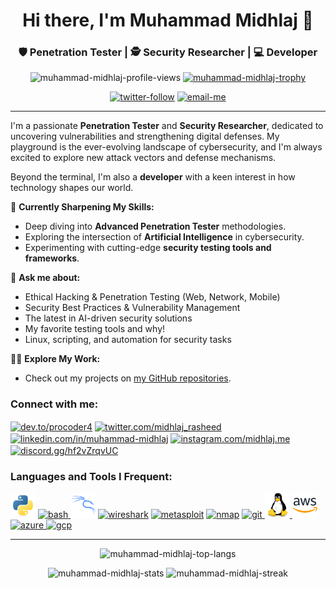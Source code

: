 <h1 align="center">Hi there, I'm Muhammad Midhlaj 👋</h1>
<h3 align="center">🛡️ Penetration Tester | 🕵️ Security Researcher | 💻 Developer</h3>

<p align="center">
  <img src="https://komarev.com/ghpvc/?username=muhammad-midhlaj&label=Profile%20Views&color=blueviolet&style=flat-square" alt="muhammad-midhlaj-profile-views" />
  <a href="https://github.com/ryo-ma/github-profile-trophy"><img src="https://github-profile-trophy.vercel.app/?username=muhammad-midhlaj&theme=radical&no-frame=false&no-bg=true&margin-w=4" alt="muhammad-midhlaj-trophy" /></a>
</p>

<p align="center">
  <a href="https://twitter.com/midhlaj_rasheed" target="_blank"><img src="https://img.shields.io/twitter/follow/midhlaj_rasheed?logo=twitter&style=for-the-badge&color=1DA1F2&labelColor=000000" alt="twitter-follow" /></a>
  <a href="mailto:mail@midhlaj.me"><img src="https://img.shields.io/badge/Email-Contact_Me-informational?style=for-the-badge&logo=microsoft-outlook&color=0078D4&labelColor=000000" alt="email-me"/></a>
</p>

---

I'm a passionate **Penetration Tester** and **Security Researcher**, dedicated to uncovering vulnerabilities and strengthening digital defenses. My playground is the ever-evolving landscape of cybersecurity, and I'm always excited to explore new attack vectors and defense mechanisms.

Beyond the terminal, I'm also a **developer** with a keen interest in how technology shapes our world.

🌱 **Currently Sharpening My Skills:**
*   Deep diving into **Advanced Penetration Tester** methodologies.
*   Exploring the intersection of **Artificial Intelligence** in cybersecurity.
*   Experimenting with cutting-edge **security testing tools and frameworks**.

💬 **Ask me about:**
*   Ethical Hacking & Penetration Testing (Web, Network, Mobile)
*   Security Best Practices & Vulnerability Management
*   The latest in AI-driven security solutions
*   My favorite testing tools and why!
*   Linux, scripting, and automation for security tasks

👨‍💻 **Explore My Work:**
*   Check out my projects on [my GitHub repositories](https://github.com/Muhammad-Midhlaj?tab=repositories).

<h3 align="left">Connect with me:</h3>
<p align="left">
  <a href="https://dev.to/procoder4" target="_blank"><img align="center" src="https://raw.githubusercontent.com/rahuldkjain/github-profile-readme-generator/master/src/images/icons/Social/devto.svg" alt="dev.to/procoder4" height="30" width="40" /></a>
  <a href="https://twitter.com/midhlaj_rasheed" target="_blank"><img align="center" src="https://raw.githubusercontent.com/rahuldkjain/github-profile-readme-generator/master/src/images/icons/Social/twitter.svg" alt="twitter.com/midhlaj_rasheed" height="30" width="40" /></a>
  <a href="https://linkedin.com/in/muhammad-midhlaj" target="_blank"><img align="center" src="https://raw.githubusercontent.com/rahuldkjain/github-profile-readme-generator/master/src/images/icons/Social/linked-in-alt.svg" alt="linkedin.com/in/muhammad-midhlaj" height="30" width="40" /></a>
  <a href="https://instagram.com/midhlaj.me" target="_blank"><img align="center" src="https://raw.githubusercontent.com/rahuldkjain/github-profile-readme-generator/master/src/images/icons/Social/instagram.svg" alt="instagram.com/midhlaj.me" height="30" width="40" /></a>
  <a href="https://discord.gg/hf2vZrqvUC" target="_blank"><img align="center" src="https://raw.githubusercontent.com/rahuldkjain/github-profile-readme-generator/master/src/images/icons/Social/discord.svg" alt="discord.gg/hf2vZrqvUC" height="30" width="40" /></a>
</p>

<h3 align="left">Languages and Tools I Frequent:</h3>
<p align="left">
  <a href="https://www.python.org" target="_blank" rel="noreferrer"><img src="https://raw.githubusercontent.com/devicons/devicon/master/icons/python/python-original.svg" alt="python" width="40" height="40"/></a>
  <a href="https://www.gnu.org/software/bash/" target="_blank" rel="noreferrer"> <img src="https://www.vectorlogo.zone/logos/gnu_bash/gnu_bash-icon.svg" alt="bash" width="40" height="40"/> </a>
  <a href="https://www.kali.org/" target="_blank" rel="noreferrer"><img src="https://raw.githubusercontent.com/devicons/devicon/master/icons/kalilinux/kalilinux-original.svg" alt="kalilinux" width="40" height="40"/></a>
  <a href="https://www.wireshark.org/" target="_blank" rel="noreferrer"><img src="https://www.vectorlogo.zone/logos/wireshark/wireshark-icon.svg" alt="wireshark" width="40" height="40"/></a>
  <a href="https://www.metasploit.com/" target="_blank" rel="noreferrer"><img src="https://raw.githubusercontent.com/devicons/devicon/develop/icons/metasploit/metasploit-original.svg" alt="metasploit" width="40" height="40"/></a>
  <a href="https://nmap.org/" target="_blank" rel="noreferrer"><img src="https://www.vectorlogo.zone/logos/nmap/nmap-icon.svg" alt="nmap" width="40" height="40"/></a>
  <a href="https://git-scm.com/" target="_blank" rel="noreferrer"> <img src="https://www.vectorlogo.zone/logos/git-scm/git-scm-icon.svg" alt="git" width="40" height="40"/> </a>
  <a href="https://www.linux.org/" target="_blank" rel="noreferrer"> <img src="https://raw.githubusercontent.com/devicons/devicon/master/icons/linux/linux-original.svg" alt="linux" width="40" height="40"/> </a>
  <a href="https://aws.amazon.com" target="_blank" rel="noreferrer"> <img src="https://raw.githubusercontent.com/devicons/devicon/master/icons/amazonwebservices/amazonwebservices-original-wordmark.svg" alt="aws" width="40" height="40"/> </a>
  <a href="https://azure.microsoft.com/en-in/" target="_blank" rel="noreferrer"> <img src="https://www.vectorlogo.zone/logos/microsoft_azure/microsoft_azure-icon.svg" alt="azure" width="40" height="40"/> </a>
  <a href="https://cloud.google.com" target="_blank" rel="noreferrer"> <img src="https://www.vectorlogo.zone/logos/google_cloud/google_cloud-icon.svg" alt="gcp" width="40" height="40"/> </a>
  <!-- Add or remove tools as you see fit! -->
</p>

---

<p align="center">
  <img src="https://github-readme-stats.vercel.app/api/top-langs/?username=muhammad-midhlaj&show_icons=true&locale=en&layout=compact&theme=vision-friendly-dark" alt="muhammad-midhlaj-top-langs" />
</p>

<p align="center">
  <img src="https://github-readme-stats.vercel.app/api?username=muhammad-midhlaj&show_icons=true&locale=en&theme=vision-friendly-dark" alt="muhammad-midhlaj-stats" />
  <img src="https://github-readme-streak-stats.herokuapp.com/?user=muhammad-midhlaj&theme=vision-friendly-dark" alt="muhammad-midhlaj-streak" />
</p>
